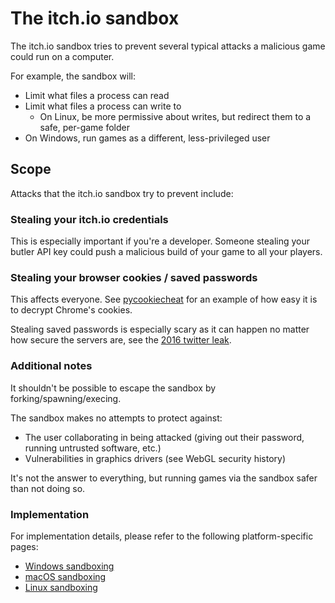 # The itch.io sandbox

The itch.io sandbox tries to prevent several typical attacks a malicious game could run on a computer.

For example, the sandbox will:

* Limit what files a process can read
* Limit what files a process can write to
  * On Linux, be more permissive about writes, but redirect them to a safe, per-game folder
* On Windows, run games as a different, less-privileged user

## Scope

Attacks that the itch.io sandbox try to prevent include:

### Stealing your itch.io credentials

This is especially important if you're a developer. Someone stealing your butler API key could push a malicious build of your game to all your players.

### Stealing your browser cookies / saved passwords

This affects everyone. See [pycookiecheat](https://github.com/n8henrie/pycookiecheat) for an example of how easy it is to decrypt Chrome's cookies.

Stealing saved passwords is especially scary as it can happen no matter how secure the servers are, see the [2016 twitter leak](https://www.leakedsource.com/blog/twitter).

### Additional notes

It shouldn't be possible to escape the sandbox by forking/spawning/execing.

The sandbox makes no attempts to protect against:

* The user collaborating in being attacked \(giving out their password, running untrusted software, etc.\)
* Vulnerabilities in graphics drivers \(see WebGL security history\)

It's not the answer to everything, but running games via the sandbox safer than not doing so.

### Implementation

For implementation details, please refer to the following platform-specific pages:

* [Windows sandboxing](sandbox/windows.md)
* [macOS sandboxing](sandbox/macos.md)
* [Linux sandboxing](sandbox/linux.md)



